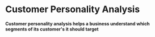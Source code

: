 # Customer Personality Analysis
#### Customer personality analysis helps a business understand which segments of its customer's it should target
